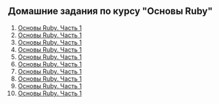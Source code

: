 ## Домашние задания по курсу "Основы Ruby"

1) [Основы Ruby. Часть 1](./lesson_1)
2) [Основы Ruby. Часть 1](./lesson_1)
3) [Основы Ruby. Часть 1](./lesson_1)
4) [Основы Ruby. Часть 1](./lesson_1)
5) [Основы Ruby. Часть 1](./lesson_1)
6) [Основы Ruby. Часть 1](./lesson_1)
7) [Основы Ruby. Часть 1](./lesson_1)
8) [Основы Ruby. Часть 1](./lesson_1)
9) [Основы Ruby. Часть 1](./lesson_1)
10) [Основы Ruby. Часть 1](./lesson_1)
